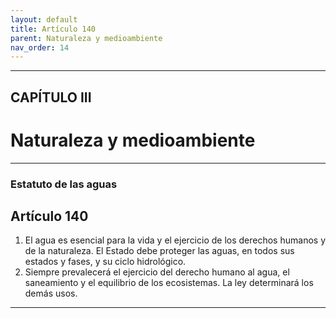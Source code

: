 ```yaml
---
layout: default
title: Artículo 140
parent: Naturaleza y medioambiente
nav_order: 14
---
```


---

## CAPÍTULO III
# Naturaleza y medioambiente

---

### Estatuto de las aguas

## Artículo 140

1. El agua es esencial para la vida y el ejercicio de los derechos humanos y de la naturaleza. El Estado debe proteger las aguas, en todos sus estados y fases, y su ciclo hidrológico.
2. Siempre prevalecerá el ejercicio del derecho humano al agua, el saneamiento y el equilibrio de los ecosistemas. La ley determinará los demás usos.

---
